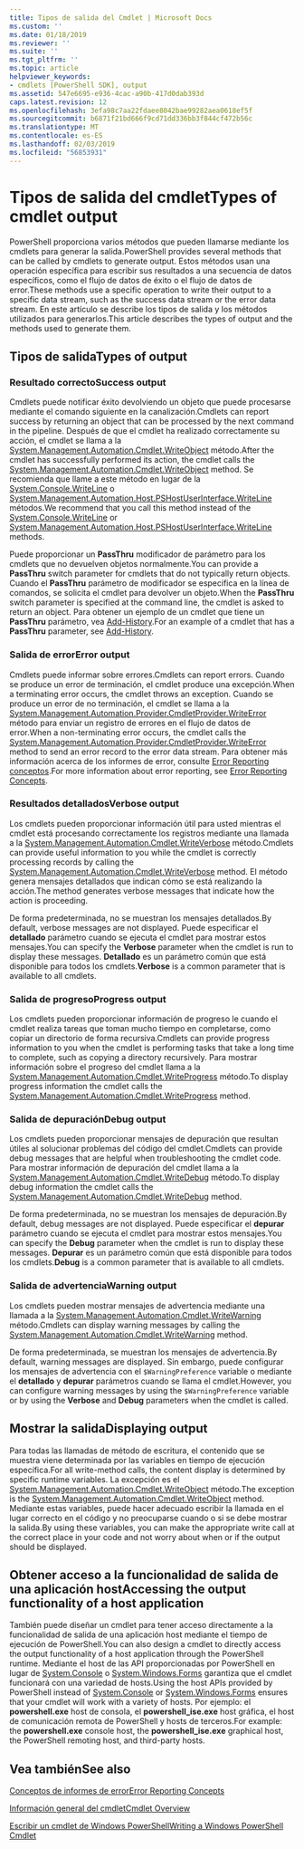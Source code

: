 ```yaml
---
title: Tipos de salida del Cmdlet | Microsoft Docs
ms.custom: ''
ms.date: 01/18/2019
ms.reviewer: ''
ms.suite: ''
ms.tgt_pltfrm: ''
ms.topic: article
helpviewer_keywords:
- cmdlets [PowerShell SDK], output
ms.assetid: 547e6695-e936-4cac-a90b-417d0dab393d
caps.latest.revision: 12
ms.openlocfilehash: 3efa98c7aa22fdaee8042bae99282aea0618ef5f
ms.sourcegitcommit: b6871f21bd666f9cd71dd336bb3f844cf472b56c
ms.translationtype: MT
ms.contentlocale: es-ES
ms.lasthandoff: 02/03/2019
ms.locfileid: "56853931"
---
```

# <a name="types-of-cmdlet-output"></a><span data-ttu-id="caec6-102">Tipos de salida del cmdlet</span><span class="sxs-lookup"><span data-stu-id="caec6-102">Types of cmdlet output</span></span>

<span data-ttu-id="caec6-103">PowerShell proporciona varios métodos que pueden llamarse mediante los cmdlets para generar la salida.</span><span class="sxs-lookup"><span data-stu-id="caec6-103">PowerShell provides several methods that can be called by cmdlets to generate output.</span></span> <span data-ttu-id="caec6-104">Estos métodos usan una operación específica para escribir sus resultados a una secuencia de datos específicos, como el flujo de datos de éxito o el flujo de datos de error.</span><span class="sxs-lookup"><span data-stu-id="caec6-104">These methods use a specific operation to write their output to a specific data stream, such as the success data stream or the error data stream.</span></span> <span data-ttu-id="caec6-105">En este artículo se describe los tipos de salida y los métodos utilizados para generarlos.</span><span class="sxs-lookup"><span data-stu-id="caec6-105">This article describes the types of output and the methods used to generate them.</span></span>

## <a name="types-of-output"></a><span data-ttu-id="caec6-106">Tipos de salida</span><span class="sxs-lookup"><span data-stu-id="caec6-106">Types of output</span></span>

### <a name="success-output"></a><span data-ttu-id="caec6-107">Resultado correcto</span><span class="sxs-lookup"><span data-stu-id="caec6-107">Success output</span></span>

<span data-ttu-id="caec6-108">Cmdlets puede notificar éxito devolviendo un objeto que puede procesarse mediante el comando siguiente en la canalización.</span><span class="sxs-lookup"><span data-stu-id="caec6-108">Cmdlets can report success by returning an object that can be processed by the next command in the pipeline.</span></span> <span data-ttu-id="caec6-109">Después de que el cmdlet ha realizado correctamente su acción, el cmdlet se llama a la [System.Management.Automation.Cmdlet.WriteObject](/dotnet/api/System.Management.Automation.Cmdlet.WriteObject) método.</span><span class="sxs-lookup"><span data-stu-id="caec6-109">After the cmdlet has successfully performed its action, the cmdlet calls the [System.Management.Automation.Cmdlet.WriteObject](/dotnet/api/System.Management.Automation.Cmdlet.WriteObject) method.</span></span> <span data-ttu-id="caec6-110">Se recomienda que llame a este método en lugar de la [System.Console.WriteLine](/dotnet/api/System.Console.WriteLine) o [System.Management.Automation.Host.PSHostUserInterface.WriteLine](/dotnet/api/System.Management.Automation.Host.PSHostUserInterface.WriteLine) métodos.</span><span class="sxs-lookup"><span data-stu-id="caec6-110">We recommend that you call this method instead of the [System.Console.WriteLine](/dotnet/api/System.Console.WriteLine) or [System.Management.Automation.Host.PSHostUserInterface.WriteLine](/dotnet/api/System.Management.Automation.Host.PSHostUserInterface.WriteLine) methods.</span></span>

<span data-ttu-id="caec6-111">Puede proporcionar un **PassThru** modificador de parámetro para los cmdlets que no devuelven objetos normalmente.</span><span class="sxs-lookup"><span data-stu-id="caec6-111">You can provide a **PassThru** switch parameter for cmdlets that do not typically return objects.</span></span>
<span data-ttu-id="caec6-112">Cuando el **PassThru** parámetro de modificador se especifica en la línea de comandos, se solicita el cmdlet para devolver un objeto.</span><span class="sxs-lookup"><span data-stu-id="caec6-112">When the **PassThru** switch parameter is specified at the command line, the cmdlet is asked to return an object.</span></span> <span data-ttu-id="caec6-113">Para obtener un ejemplo de un cmdlet que tiene un **PassThru** parámetro, vea [Add-History](/powershell/module/Microsoft.PowerShell.Core/Add-History).</span><span class="sxs-lookup"><span data-stu-id="caec6-113">For an example of a cmdlet that has a **PassThru** parameter, see [Add-History](/powershell/module/Microsoft.PowerShell.Core/Add-History).</span></span>

### <a name="error-output"></a><span data-ttu-id="caec6-114">Salida de error</span><span class="sxs-lookup"><span data-stu-id="caec6-114">Error output</span></span>

<span data-ttu-id="caec6-115">Cmdlets puede informar sobre errores.</span><span class="sxs-lookup"><span data-stu-id="caec6-115">Cmdlets can report errors.</span></span> <span data-ttu-id="caec6-116">Cuando se produce un error de terminación, el cmdlet produce una excepción.</span><span class="sxs-lookup"><span data-stu-id="caec6-116">When a terminating error occurs, the cmdlet throws an exception.</span></span> <span data-ttu-id="caec6-117">Cuando se produce un error de no terminación, el cmdlet se llama a la [System.Management.Automation.Provider.CmdletProvider.WriteError](/dotnet/api/System.Management.Automation.Provider.CmdletProvider.WriteError) método para enviar un registro de errores en el flujo de datos de error.</span><span class="sxs-lookup"><span data-stu-id="caec6-117">When a non-terminating error occurs, the cmdlet calls the [System.Management.Automation.Provider.CmdletProvider.WriteError](/dotnet/api/System.Management.Automation.Provider.CmdletProvider.WriteError) method to send an error record to the error data stream.</span></span> <span data-ttu-id="caec6-118">Para obtener más información acerca de los informes de error, consulte [Error Reporting conceptos](./error-reporting-concepts.md).</span><span class="sxs-lookup"><span data-stu-id="caec6-118">For more information about error reporting, see [Error Reporting Concepts](./error-reporting-concepts.md).</span></span>

### <a name="verbose-output"></a><span data-ttu-id="caec6-119">Resultados detallados</span><span class="sxs-lookup"><span data-stu-id="caec6-119">Verbose output</span></span>

<span data-ttu-id="caec6-120">Los cmdlets pueden proporcionar información útil para usted mientras el cmdlet está procesando correctamente los registros mediante una llamada a la [System.Management.Automation.Cmdlet.WriteVerbose](/dotnet/api/System.Management.Automation.Cmdlet.WriteVerbose) método.</span><span class="sxs-lookup"><span data-stu-id="caec6-120">Cmdlets can provide useful information to you while the cmdlet is correctly processing records by calling the [System.Management.Automation.Cmdlet.WriteVerbose](/dotnet/api/System.Management.Automation.Cmdlet.WriteVerbose) method.</span></span> <span data-ttu-id="caec6-121">El método genera mensajes detallados que indican cómo se está realizando la acción.</span><span class="sxs-lookup"><span data-stu-id="caec6-121">The method generates verbose messages that indicate how the action is proceeding.</span></span>

<span data-ttu-id="caec6-122">De forma predeterminada, no se muestran los mensajes detallados.</span><span class="sxs-lookup"><span data-stu-id="caec6-122">By default, verbose messages are not displayed.</span></span> <span data-ttu-id="caec6-123">Puede especificar el **detallado** parámetro cuando se ejecuta el cmdlet para mostrar estos mensajes.</span><span class="sxs-lookup"><span data-stu-id="caec6-123">You can specify the **Verbose** parameter when the cmdlet is run to display these messages.</span></span> <span data-ttu-id="caec6-124">**Detallado** es un parámetro común que está disponible para todos los cmdlets.</span><span class="sxs-lookup"><span data-stu-id="caec6-124">**Verbose** is a common parameter that is available to all cmdlets.</span></span>

### <a name="progress-output"></a><span data-ttu-id="caec6-125">Salida de progreso</span><span class="sxs-lookup"><span data-stu-id="caec6-125">Progress output</span></span>

<span data-ttu-id="caec6-126">Los cmdlets pueden proporcionar información de progreso le cuando el cmdlet realiza tareas que toman mucho tiempo en completarse, como copiar un directorio de forma recursiva.</span><span class="sxs-lookup"><span data-stu-id="caec6-126">Cmdlets can provide progress information to you when the cmdlet is performing tasks that take a long time to complete, such as copying a directory recursively.</span></span> <span data-ttu-id="caec6-127">Para mostrar información sobre el progreso del cmdlet llama a la [System.Management.Automation.Cmdlet.WriteProgress](/dotnet/api/System.Management.Automation.Cmdlet.WriteProgress) método.</span><span class="sxs-lookup"><span data-stu-id="caec6-127">To display progress information the cmdlet calls the [System.Management.Automation.Cmdlet.WriteProgress](/dotnet/api/System.Management.Automation.Cmdlet.WriteProgress) method.</span></span>

### <a name="debug-output"></a><span data-ttu-id="caec6-128">Salida de depuración</span><span class="sxs-lookup"><span data-stu-id="caec6-128">Debug output</span></span>

<span data-ttu-id="caec6-129">Los cmdlets pueden proporcionar mensajes de depuración que resultan útiles al solucionar problemas del código del cmdlet.</span><span class="sxs-lookup"><span data-stu-id="caec6-129">Cmdlets can provide debug messages that are helpful when troubleshooting the cmdlet code.</span></span> <span data-ttu-id="caec6-130">Para mostrar información de depuración del cmdlet llama a la [System.Management.Automation.Cmdlet.WriteDebug](/dotnet/api/System.Management.Automation.Cmdlet.WriteDebug) método.</span><span class="sxs-lookup"><span data-stu-id="caec6-130">To display debug information the cmdlet calls the [System.Management.Automation.Cmdlet.WriteDebug](/dotnet/api/System.Management.Automation.Cmdlet.WriteDebug) method.</span></span>

<span data-ttu-id="caec6-131">De forma predeterminada, no se muestran los mensajes de depuración.</span><span class="sxs-lookup"><span data-stu-id="caec6-131">By default, debug messages are not displayed.</span></span> <span data-ttu-id="caec6-132">Puede especificar el **depurar** parámetro cuando se ejecuta el cmdlet para mostrar estos mensajes.</span><span class="sxs-lookup"><span data-stu-id="caec6-132">You can specify the **Debug** parameter when the cmdlet is run to display these messages.</span></span> <span data-ttu-id="caec6-133">**Depurar** es un parámetro común que está disponible para todos los cmdlets.</span><span class="sxs-lookup"><span data-stu-id="caec6-133">**Debug** is a common parameter that is available to all cmdlets.</span></span>

### <a name="warning-output"></a><span data-ttu-id="caec6-134">Salida de advertencia</span><span class="sxs-lookup"><span data-stu-id="caec6-134">Warning output</span></span>

<span data-ttu-id="caec6-135">Los cmdlets pueden mostrar mensajes de advertencia mediante una llamada a la [System.Management.Automation.Cmdlet.WriteWarning](/dotnet/api/System.Management.Automation.Cmdlet.WriteWarning) método.</span><span class="sxs-lookup"><span data-stu-id="caec6-135">Cmdlets can display warning messages by calling the [System.Management.Automation.Cmdlet.WriteWarning](/dotnet/api/System.Management.Automation.Cmdlet.WriteWarning) method.</span></span>

<span data-ttu-id="caec6-136">De forma predeterminada, se muestran los mensajes de advertencia.</span><span class="sxs-lookup"><span data-stu-id="caec6-136">By default, warning messages are displayed.</span></span> <span data-ttu-id="caec6-137">Sin embargo, puede configurar los mensajes de advertencia con el `$WarningPreference` variable o mediante el **detallado** y **depurar** parámetros cuando se llama el cmdlet.</span><span class="sxs-lookup"><span data-stu-id="caec6-137">However, you can configure warning messages by using the `$WarningPreference` variable or by using the **Verbose** and **Debug** parameters when the cmdlet is called.</span></span>

## <a name="displaying-output"></a><span data-ttu-id="caec6-138">Mostrar la salida</span><span class="sxs-lookup"><span data-stu-id="caec6-138">Displaying output</span></span>

<span data-ttu-id="caec6-139">Para todas las llamadas de método de escritura, el contenido que se muestra viene determinada por las variables en tiempo de ejecución específica.</span><span class="sxs-lookup"><span data-stu-id="caec6-139">For all write-method calls, the content display is determined by specific runtime variables.</span></span> <span data-ttu-id="caec6-140">La excepción es el [System.Management.Automation.Cmdlet.WriteObject](/dotnet/api/System.Management.Automation.Cmdlet.WriteObject) método.</span><span class="sxs-lookup"><span data-stu-id="caec6-140">The exception is the [System.Management.Automation.Cmdlet.WriteObject](/dotnet/api/System.Management.Automation.Cmdlet.WriteObject) method.</span></span> <span data-ttu-id="caec6-141">Mediante estas variables, puede hacer adecuado escribir la llamada en el lugar correcto en el código y no preocuparse cuando o si se debe mostrar la salida.</span><span class="sxs-lookup"><span data-stu-id="caec6-141">By using these variables, you can make the appropriate write call at the correct place in your code and not worry about when or if the output should be displayed.</span></span>

## <a name="accessing-the-output-functionality-of-a-host-application"></a><span data-ttu-id="caec6-142">Obtener acceso a la funcionalidad de salida de una aplicación host</span><span class="sxs-lookup"><span data-stu-id="caec6-142">Accessing the output functionality of a host application</span></span>

<span data-ttu-id="caec6-143">También puede diseñar un cmdlet para tener acceso directamente a la funcionalidad de salida de una aplicación host mediante el tiempo de ejecución de PowerShell.</span><span class="sxs-lookup"><span data-stu-id="caec6-143">You can also design a cmdlet to directly access the output functionality of a host application through the PowerShell runtime.</span></span> <span data-ttu-id="caec6-144">Mediante el host de las API proporcionadas por PowerShell en lugar de [System.Console](/dotnet/api/System.Console) o [System.Windows.Forms](/dotnet/api/System.Windows.Forms) garantiza que el cmdlet funcionará con una variedad de hosts.</span><span class="sxs-lookup"><span data-stu-id="caec6-144">Using the host APIs provided by PowerShell instead of [System.Console](/dotnet/api/System.Console) or [System.Windows.Forms](/dotnet/api/System.Windows.Forms) ensures that your cmdlet will work with a variety of hosts.</span></span> <span data-ttu-id="caec6-145">Por ejemplo: el **powershell.exe** host de consola, el **powershell_ise.exe** host gráfica, el host de comunicación remota de PowerShell y hosts de terceros.</span><span class="sxs-lookup"><span data-stu-id="caec6-145">For example: the **powershell.exe** console host, the **powershell_ise.exe** graphical host, the PowerShell remoting host, and third-party hosts.</span></span>

## <a name="see-also"></a><span data-ttu-id="caec6-146">Vea también</span><span class="sxs-lookup"><span data-stu-id="caec6-146">See also</span></span>

[<span data-ttu-id="caec6-147">Conceptos de informes de error</span><span class="sxs-lookup"><span data-stu-id="caec6-147">Error Reporting Concepts</span></span>](./error-reporting-concepts.md)

[<span data-ttu-id="caec6-148">Información general del cmdlet</span><span class="sxs-lookup"><span data-stu-id="caec6-148">Cmdlet Overview</span></span>](./cmdlet-overview.md)

[<span data-ttu-id="caec6-149">Escribir un cmdlet de Windows PowerShell</span><span class="sxs-lookup"><span data-stu-id="caec6-149">Writing a Windows PowerShell Cmdlet</span></span>](./writing-a-windows-powershell-cmdlet.md)